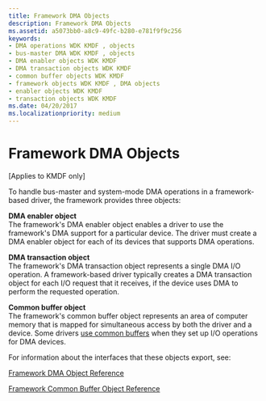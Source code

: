 ```yaml
---
title: Framework DMA Objects
description: Framework DMA Objects
ms.assetid: a5073bb0-a8c9-49fc-b280-e781f9f9c256
keywords:
- DMA operations WDK KMDF , objects
- bus-master DMA WDK KMDF , objects
- DMA enabler objects WDK KMDF
- DMA transaction objects WDK KMDF
- common buffer objects WDK KMDF
- framework objects WDK KMDF , DMA objects
- enabler objects WDK KMDF
- transaction objects WDK KMDF
ms.date: 04/20/2017
ms.localizationpriority: medium
---
```


# Framework DMA Objects


\[Applies to KMDF only\]




To handle bus-master and system-mode DMA operations in a framework-based driver, the framework provides three objects:

<a href="" id="dma-enabler-object"></a>**DMA enabler object**  
The framework's DMA enabler object enables a driver to use the framework's DMA support for a particular device. The driver must create a DMA enabler object for each of its devices that supports DMA operations.

<a href="" id="dma-transaction-object"></a>**DMA transaction object**  
The framework's DMA transaction object represents a single DMA I/O operation. A framework-based driver typically creates a DMA transaction object for each I/O request that it receives, if the device uses DMA to perform the requested operation.

<a href="" id="common-buffer-object"></a>**Common buffer object**  
The framework's common buffer object represents an area of computer memory that is mapped for simultaneous access by both the driver and a device. Some drivers [use common buffers](using-common-buffers.md) when they set up I/O operations for DMA devices.

For information about the interfaces that these objects export, see:

[Framework DMA Object Reference](https://msdn.microsoft.com/library/windows/hardware/dn265634)

[Framework Common Buffer Object Reference](https://msdn.microsoft.com/library/windows/hardware/dn265627)

 

 





